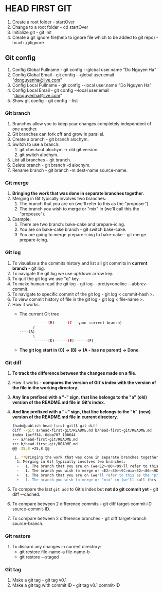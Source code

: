 # HEAD FIRST GIT

1. Create a root folder - startOver
1. Change to a root folder - cd startOver
1. Initialize git - git init
1. Create a git ignore file(help to ignore file which to be added to git repo) - touch .gitignore

## Git config

1. Config Global Fullname - git config --global user.name "Do Nguyen Ha"
1. Config Global Email - git config --global user.email "donguyenha@live.com"
1. Config Local Fullname - git config --local user.name "Do Nguyen Ha"
1. Config Local Email - git config --local user.email "donguyenha@live.com"
1. Show git config - git config --list

### Git branch

1. Branches allow you to keep your changes completely independent of one another.
1. Git branches can fork off and grow in parallel.
1. Create a branch - git branch alochym.
1. Switch to use a branch:
   1. git checkout alochym -> old git version.
   1. git switch alochym.
1. List all branches - git branch.
1. Delete branch - git branch -d alochym.
1. Rename branch - git branch -m dest-name source-name.

### Git merge

1. **Bringing the work that was done in separate branches together**.
1. Merging in Git typically involves two branches:
   1. The branch that you are on (we'll refer to this as the "proposer")
   1. The branch you wish to merge or "mix" in (we'll call this the "proposee").
1. Example:
   1. There are two branch: bake-cake and prepare-icing.
   1. You are on bake-cake branch - git switch bake-cake.
   1. You are going to merge prepare-icing to bake-cake - git merge prepare-icing.

### Git log

1. To visualize a the commits history and list all git commits in **current branch** - git log.
1. To navigate the git log we use up/down arrow key.
1. To quit the git log we use "q" key.
1. To make human read the git log - git log --pretty=oneline --abbrev-commit.
1. To navigate to specific commit of the git log - git log < commit-hash >.
1. To view commit history of file in the git log - git log < file-name >. 
1. How it works:
   - The current Git tree

     ```bash
            ------(B)------(C - your current branch)
           /
     ----(A)
           \
            ------(D)------(E)------(F)
     ```

   - **The git log start in (C) -> (B) -> (A - has no parent) -> Done**.

### Git diff

1. **To track the difference between the changes made on a file**.
1. How it works - **compares the version of Git's index with the version of the file in the working directory**.
1. **Any line prefixed with a "-" sign, that line belongs to the "a" (old) version of the README.md file in Git's index**.
1. **And line prefixed with a "+" sign, that line belongs to the "b" (new) version of the README.md file in current directory**. 

   ```bash
   [hadn@publish head-first-git]$ git diff
   diff --git a/head-first-git/README.md b/head-first-git/README.md
   index 1acff34..6eba707 100644
   --- a/head-first-git/README.md
   +++ b/head-first-git/README.md
   @@ -25,8 +25,8 @@
   
    1. **Bringing the work that was done in separate branches together**.
     1. Merging in Git typically involves two branches:
     -   1. The branch that you are on (we<E2><80><99>ll refer to this as the <E2><80><9C>proposer<E2><80><9D>)
     -   1. The branch you wish to merge or <E2><80><9C>mix<E2><80><9D> in (we<E2><80><99>ll call this the <E2><80><9C>proposee<E2><80><9D>).
     +   1. The branch that you are on (we'll refer to this as the "proposer")
     +   1. The branch you wish to merge or "mix" in (we'll call this the "proposee").
   ```

1. To compare the last `git add` to Git's index but **not do git commit yet** - git diff --cached.
1. To compare between 2 difference commits - git diff target-commit-ID source-commit-ID.
1. To compare between 2 difference branches - git diff target-branch source-branch.

### Git restore

1. To discard any changes in current directory:
   - git restore file-name-a file-name-b
   - git restore  --staged

### Git tag

1. Make a git tag - git tag v0.1
1. Make a git tag with commit ID - git tag v0.1 commit-ID
